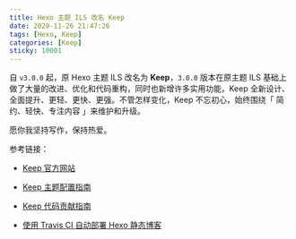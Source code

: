 ```yaml
---
title: Hexo 主题 ILS 改名 Keep
date: 2020-11-26 21:47:26
tags: [Hexo, Keep]
categories: [Keep]
sticky: 10001
---
```


自 `v3.0.0` 起，原 Hexo 主题 ILS 改名为 **Keep**，`3.0.0` 版本在原主题 ILS 基础上做了大量的改进、优化和代码重构，同时也新增许多实用功能，Keep 全新设计、全面提升、更轻、更快、更强。不管怎样变化，Keep 不忘初心，始终围绕「 简约、轻快、专注内容 」来维护和升级。

愿你我坚持写作，保持热爱。

<!-- more -->
参考链接：

- [Keep 官方网站](https://keep.xpoet.cn/)

- [Keep 主题配置指南](https://keep.xpoet.cn/2020/11/Keep-主题配置指南/)

- [Keep 代码贡献指南](https://keep.xpoet.cn/2020/11/Keep-代码贡献指南/)

- [使用 Travis CI 自动部署 Hexo 静态博客](https://keep.xpoet.cn/2020/11/使用-Travis-CI-自动部署-Hexo-静态博客/)
